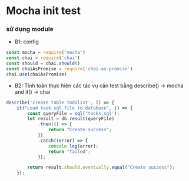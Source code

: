 # Mocha init test 
### sử dụng module 
* B1: config 
```js
const mocha = require('mocha')
const chai = require('chai')
const should = chai.should()
const chaiAsPromise = require('chai-as-promise')
chai.use(chaiAsPromise)
```

* B2: Tính toán thực hiện các tác vụ cần test bằng describe() -> mocha and it() -> chai

```js 
describe('create table todolist', () => {
    it("Load task.sql file to database", () => {
        const queryFile = sql('tasks.sql');
        let result = db.result(queryFile)
            .then(() => {
                return "Create success";
            })
            .catch((error) => {
                console.log(error);
                return "failed";
            });

        return result.should.eventually.equal("Create success");
    });
```
